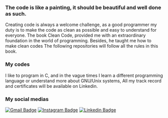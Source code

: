 ###  The code is like a painting, it should be beautiful and well done as such. 
 Creating code is always a welcome challenge, as a good programmer my duty is to make the code as clean as possible and easy to understand for everyone.
 The book Clean Code, provided me with an extraordinary foundation in the world of programming. Besides, he taught me how to make clean codes
 The following repositories will follow all the rules in this book.
###  My codes 
 I like to program in C, and in the vague times I learn a different programming language or understand more about GNU/Unix systems, All my track record and certificates will be available on Linkedin.  
### My social medias
[![Gmail Badge](https://img.shields.io/badge/-Gmail-c14438?style=flat&logo=Gmail&logoColor=white&link=mailto:augusto-estevao@hotmail.com)](mailto:augusto.monte@a.ucb.br)
[![Instagram Badge](https://img.shields.io/badge/-Instagram-C13584?style=flat&labelColor=C13584&logo=instagram&logoColor=white&link=https://www.instagram.com/august.svg/)](https://www.instagram.com/august.svg/)
[![Linkedin Badge](https://img.shields.io/badge/-LinkedIn-blue?style=flat&logo=Linkedin&logoColor=white&link=https://www.linkedin.com/in/augusto-estev%C3%A3o-monte-448a80136/)](https://www.linkedin.com/in/augusto-estev%C3%A3o-monte-448a80136/)
